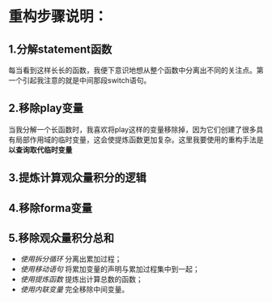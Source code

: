 # 重构步骤说明：
## 1.分解statement函数
每当看到这样长长的函数，我便下意识地想从整个函数中分离出不同的关注点。第一个引起我注意的就是中间那段switch语句。
## 2.移除play变量
当我分解一个长函数时，我喜欢将play这样的变量移除掉，因为它们创建了很多具有局部作用域的临时变量，这会使提炼函数更加复杂。这里我要使用的重构手法是**以查询取代临时变量**
## 3.提炼计算观众量积分的逻辑
## 4.移除forma变量
## 5.移除观众量积分总和
- *使用拆分循环* 分离出累加过程；
- *使用移动语句* 将累加变量的声明与累加过程集中到一起；
- *使用提炼函数* 提炼出计算总数的函数；
- *使用内联变量* 完全移除中间变量。